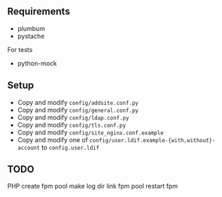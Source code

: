 Requirements
------------

  * plumbum
  * pystache

For tests

  * python-mock

Setup
-----

  * Copy and modify `config/addsite.conf.py`
  * Copy and modify `config/general.conf.py`
  * Copy and modify `config/ldap.conf.py`
  * Copy and modify `config/tls.conf.py`
  * Copy and modify `config/site_nginx.conf.example`
  * Copy and modify one of `config/user.ldif.example-{with,without}-account` to `config.user.ldif`

TODO
----
  PHP
   create fpm pool
   make log dir
   link fpm pool
   restart fpm
